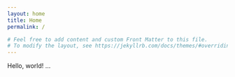 ```yaml
---
layout: home
title: Home
permalink: /

# Feel free to add content and custom Front Matter to this file.
# To modify the layout, see https://jekyllrb.com/docs/themes/#overriding-theme-defaults
---
```


Hello, world! ...